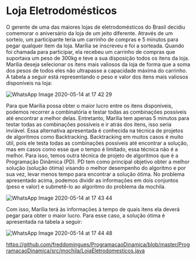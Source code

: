 # Loja Eletrodomésticos
O gerente de uma das maiores lojas de eletrodomésticos do Brasil decidiu comemorar o aniversário da loja de um jeito diferente. Através de um sorteio, um participante teria um carrinho de compras e 5 minutos para pegar qualquer item da loja. Marília se inscreveu e foi a sorteada. Quando foi chamada para participar, ela recebeu um carrinho de compras que suportava um peso de 300kg e teve a sua disposição todos os itens da loja. Marília deseja selecionar os itens mais valiosos da loja de forma que a soma dos pesos de todos eles não ultrapasse a capacidade máxima do carrinho. A tabela a seguir está representando o peso e valor dos itens mais valiosos disponíveis na loja: 

![WhatsApp Image 2020-05-14 at 17 42 29](https://user-images.githubusercontent.com/44576048/81983828-577ef980-960a-11ea-8419-290cd8fcad8e.jpeg)

Para que Marília possa obter o maior lucro entre os itens disponíveis, podemos recorrer a combinatória e testar todas as combinações possíveis até encontrar a melhor delas. Entretanto, Marília tem apenas 5 minutos para testar todas as combinações possíveis e ir atrás dos itens, isso seria inviável. Essa alternativa apresentada é conhecida na técnica de projetos de algoritmos como Backtracking. Backtracking em muitos casos é muito útil, pois ele testa todas as combinações possíveis até encontrar a solução, mas em casos como esse que o tempo é limitado, essa técnica não é a melhor.
Para isso, temos outra técnica de projeto de algoritmos que é a Programação Dinâmica (PD). PD tem como principal objetivo obter a melhor solução (solução ótima) visando o melhor desempenho do algoritmo e por sua vez, levar menos tempo para encontrar a solução ótima. No problema apresentado acima, podemos dividir as informações em dois conjuntos (peso e valor) e submetê-lo ao algoritmo do problema da mochila. 

![WhatsApp Image 2020-05-14 at 17 43 44](https://user-images.githubusercontent.com/44576048/81983954-872e0180-960a-11ea-99ea-505d01f7da1e.jpeg)

Com isso, Marília terá às informações à tempo de quais itens ela deverá pegar para obter o maior lucro. Para esse caso, a solução ótima é apresentada na tabela a seguir:

![WhatsApp Image 2020-05-14 at 17 44 48](https://user-images.githubusercontent.com/44576048/81984066-a75dc080-960a-11ea-9381-b76d2ee663bc.jpeg)

https://github.com/freddomingues/ProgramacaoDinamica/blob/master/ProgramacaoDinamica/src/mochila/LojaEletrodomesticos.java
